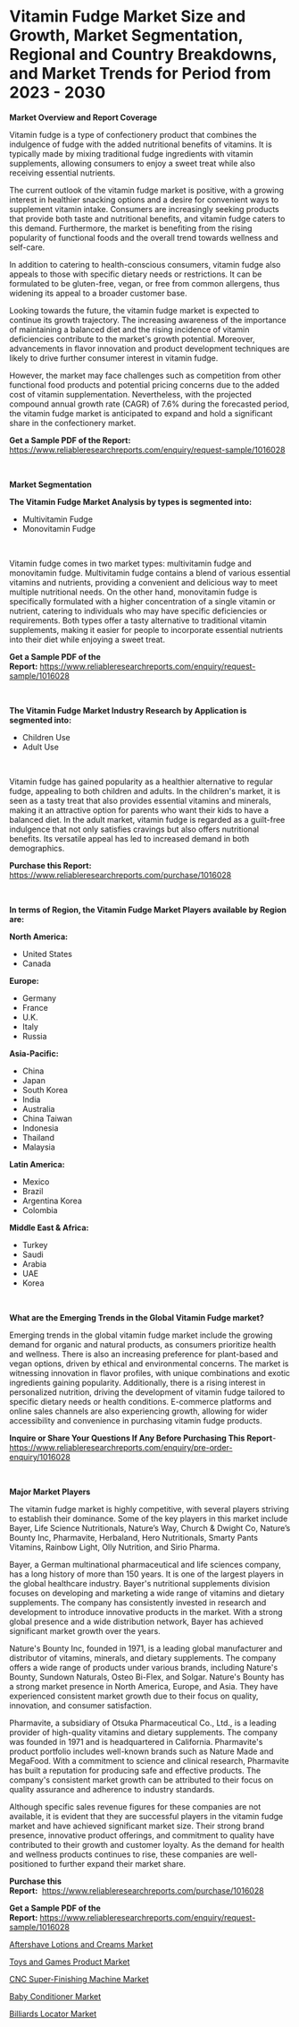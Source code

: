 <p><h1>Vitamin Fudge Market Size and Growth, Market Segmentation, Regional and Country Breakdowns, and Market Trends for Period from 2023 -  2030</h1></p><p><strong>Market Overview and Report Coverage</strong></p>
<p><p>Vitamin fudge is a type of confectionery product that combines the indulgence of fudge with the added nutritional benefits of vitamins. It is typically made by mixing traditional fudge ingredients with vitamin supplements, allowing consumers to enjoy a sweet treat while also receiving essential nutrients.</p><p>The current outlook of the vitamin fudge market is positive, with a growing interest in healthier snacking options and a desire for convenient ways to supplement vitamin intake. Consumers are increasingly seeking products that provide both taste and nutritional benefits, and vitamin fudge caters to this demand. Furthermore, the market is benefiting from the rising popularity of functional foods and the overall trend towards wellness and self-care.</p><p>In addition to catering to health-conscious consumers, vitamin fudge also appeals to those with specific dietary needs or restrictions. It can be formulated to be gluten-free, vegan, or free from common allergens, thus widening its appeal to a broader customer base.</p><p>Looking towards the future, the vitamin fudge market is expected to continue its growth trajectory. The increasing awareness of the importance of maintaining a balanced diet and the rising incidence of vitamin deficiencies contribute to the market's growth potential. Moreover, advancements in flavor innovation and product development techniques are likely to drive further consumer interest in vitamin fudge.</p><p>However, the market may face challenges such as competition from other functional food products and potential pricing concerns due to the added cost of vitamin supplementation. Nevertheless, with the projected compound annual growth rate (CAGR) of 7.6% during the forecasted period, the vitamin fudge market is anticipated to expand and hold a significant share in the confectionery market.</p></p>
<p><strong>Get a Sample PDF of the Report:</strong> <a href="https://www.reliableresearchreports.com/enquiry/request-sample/1016028">https://www.reliableresearchreports.com/enquiry/request-sample/1016028</a></p>
<p>&nbsp;</p>
<p><strong>Market Segmentation</strong></p>
<p><strong>The Vitamin Fudge Market Analysis by types is segmented into:</strong></p>
<p><ul><li>Multivitamin Fudge</li><li>Monovitamin Fudge</li></ul></p>
<p>&nbsp;</p>
<p><p>Vitamin fudge comes in two market types: multivitamin fudge and monovitamin fudge. Multivitamin fudge contains a blend of various essential vitamins and nutrients, providing a convenient and delicious way to meet multiple nutritional needs. On the other hand, monovitamin fudge is specifically formulated with a higher concentration of a single vitamin or nutrient, catering to individuals who may have specific deficiencies or requirements. Both types offer a tasty alternative to traditional vitamin supplements, making it easier for people to incorporate essential nutrients into their diet while enjoying a sweet treat.</p></p>
<p><strong>Get a Sample PDF of the Report:</strong>&nbsp;<a href="https://www.reliableresearchreports.com/enquiry/request-sample/1016028">https://www.reliableresearchreports.com/enquiry/request-sample/1016028</a></p>
<p>&nbsp;</p>
<p><strong>The Vitamin Fudge Market Industry Research by Application is segmented into:</strong></p>
<p><ul><li>Children Use</li><li>Adult Use</li></ul></p>
<p>&nbsp;</p>
<p><p>Vitamin fudge has gained popularity as a healthier alternative to regular fudge, appealing to both children and adults. In the children's market, it is seen as a tasty treat that also provides essential vitamins and minerals, making it an attractive option for parents who want their kids to have a balanced diet. In the adult market, vitamin fudge is regarded as a guilt-free indulgence that not only satisfies cravings but also offers nutritional benefits. Its versatile appeal has led to increased demand in both demographics.</p></p>
<p><strong>Purchase this Report:</strong>&nbsp; <a href="https://www.reliableresearchreports.com/purchase/1016028">https://www.reliableresearchreports.com/purchase/1016028</a></p>
<p>&nbsp;</p>
<p><strong>In terms of Region, the Vitamin Fudge Market Players available by Region are:</strong></p>
<p>
    <p> <strong> North America: </strong>
        <ul>
            <li>United States</li>
            <li>Canada</li>
        </ul>
        </p> 
    <p> <strong> Europe: </strong>
        <ul>
            <li>Germany</li>
            <li>France</li>
            <li>U.K.</li>
            <li>Italy</li>
            <li>Russia</li>
        </ul>
        </p> 
    <p> <strong> Asia-Pacific: </strong>
        <ul>
            <li>China</li>
            <li>Japan</li>
            <li>South Korea</li>
            <li>India</li>
            <li>Australia</li>
            <li>China Taiwan</li>
            <li>Indonesia</li>
            <li>Thailand</li>
            <li>Malaysia</li>
        </ul>
        </p> 
    <p> <strong> Latin America: </strong>
        <ul>
            <li>Mexico</li>
            <li>Brazil</li>
            <li>Argentina Korea</li>
            <li>Colombia</li>
        </ul>
        </p> 
    <p> <strong> Middle East & Africa: </strong>
        <ul>
            <li>Turkey</li>
            <li>Saudi</li>
            <li>Arabia</li>
            <li>UAE</li>
            <li>Korea</li>
        </ul>
    </p>
    </p>
<p>&nbsp;</p>
<p><strong>What are the Emerging Trends in the Global Vitamin Fudge market?</strong></p>
<p><p>Emerging trends in the global vitamin fudge market include the growing demand for organic and natural products, as consumers prioritize health and wellness. There is also an increasing preference for plant-based and vegan options, driven by ethical and environmental concerns. The market is witnessing innovation in flavor profiles, with unique combinations and exotic ingredients gaining popularity. Additionally, there is a rising interest in personalized nutrition, driving the development of vitamin fudge tailored to specific dietary needs or health conditions. E-commerce platforms and online sales channels are also experiencing growth, allowing for wider accessibility and convenience in purchasing vitamin fudge products.</p></p>
<p><strong>Inquire or Share Your Questions If Any Before Purchasing This Report</strong>- <a href="https://www.reliableresearchreports.com/enquiry/pre-order-enquiry/1016028">https://www.reliableresearchreports.com/enquiry/pre-order-enquiry/1016028</a></p>
<p>&nbsp;</p>
<p><strong>Major Market Players</strong></p>
<p><p>The vitamin fudge market is highly competitive, with several players striving to establish their dominance. Some of the key players in this market include Bayer, Life Science Nutritionals, Nature’s Way, Church & Dwight Co, Nature’s Bounty Inc, Pharmavite, Herbaland, Hero Nutritionals, Smarty Pants Vitamins, Rainbow Light, Olly Nutrition, and Sirio Pharma.</p><p>Bayer, a German multinational pharmaceutical and life sciences company, has a long history of more than 150 years. It is one of the largest players in the global healthcare industry. Bayer's nutritional supplements division focuses on developing and marketing a wide range of vitamins and dietary supplements. The company has consistently invested in research and development to introduce innovative products in the market. With a strong global presence and a wide distribution network, Bayer has achieved significant market growth over the years.</p><p>Nature's Bounty Inc, founded in 1971, is a leading global manufacturer and distributor of vitamins, minerals, and dietary supplements. The company offers a wide range of products under various brands, including Nature's Bounty, Sundown Naturals, Osteo Bi-Flex, and Solgar. Nature's Bounty has a strong market presence in North America, Europe, and Asia. They have experienced consistent market growth due to their focus on quality, innovation, and consumer satisfaction.</p><p>Pharmavite, a subsidiary of Otsuka Pharmaceutical Co., Ltd., is a leading provider of high-quality vitamins and dietary supplements. The company was founded in 1971 and is headquartered in California. Pharmavite's product portfolio includes well-known brands such as Nature Made and MegaFood. With a commitment to science and clinical research, Pharmavite has built a reputation for producing safe and effective products. The company's consistent market growth can be attributed to their focus on quality assurance and adherence to industry standards.</p><p>Although specific sales revenue figures for these companies are not available, it is evident that they are successful players in the vitamin fudge market and have achieved significant market size. Their strong brand presence, innovative product offerings, and commitment to quality have contributed to their growth and customer loyalty. As the demand for health and wellness products continues to rise, these companies are well-positioned to further expand their market share.</p></p>
<p><strong>Purchase this Report:</strong>&nbsp;&nbsp;<a href="https://www.reliableresearchreports.com/purchase/1016028">https://www.reliableresearchreports.com/purchase/1016028</a></p>
<p></p>
<p><strong>Get a Sample PDF of the Report:</strong>&nbsp;<a href="https://www.reliableresearchreports.com/enquiry/request-sample/1016028">https://www.reliableresearchreports.com/enquiry/request-sample/1016028</a></p>
<p><p><a href="https://www.linkedin.com/pulse/aftershave-lotions-creams-market-research-report-unlocks-analysis/">Aftershave Lotions and Creams Market</a></p><p><a href="https://medium.com/@kevinbarnes75/toys-and-games-product-market-size-market-outlook-and-market-forecast-2023-to-2030-94911cddf12c">Toys and Games Product Market</a></p><p><a href="https://www.linkedin.com/pulse/decoding-cnc-super-finishing-machine-market-deep-dive/">CNC Super-Finishing Machine Market</a></p><p><a href="https://www.linkedin.com/pulse/baby-conditioner-market-size-2023-2030-global-industrial-analysis/">Baby Conditioner Market</a></p><p><a href="https://medium.com/@santosh.reportprime/billiards-locator-market-competitive-analysis-market-trends-and-forecast-to-2030-9d317e35b019">Billiards Locator Market</a></p></p>